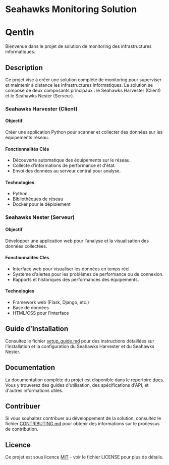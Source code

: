 # Seahawks Monitoring Solution
# Qentin
Bienvenue dans le projet de solution de monitoring des infrastructures informatiques.

## Description

Ce projet vise à créer une solution complète de monitoring pour superviser et maintenir à distance les infrastructures informatiques. La solution se compose de deux composants principaux : le Seahawks Harvester (Client) et le Seahawks Nester (Serveur).

### Seahawks Harvester (Client)

#### Objectif
Créer une application Python pour scanner et collecter des données sur les équipements réseau.

#### Fonctionnalités Clés
- Découverte automatique des équipements sur le réseau.
- Collecte d'informations de performance et d'état.
- Envoi des données au serveur central pour analyse.

#### Technologies
- Python
- Bibliothèques de réseau
- Docker pour le déploiement

### Seahawks Nester (Serveur)

#### Objectif
Développer une application web pour l'analyse et la visualisation des données collectées.

#### Fonctionnalités Clés
- Interface web pour visualiser les données en temps réel.
- Système d'alertes pour les problèmes de performance ou de connexion.
- Rapports et historiques des performances des équipements.

#### Technologies
- Framework web (Flask, Django, etc.)
- Base de données
- HTML/CSS pour l'interface

## Guide d'Installation

Consultez le fichier [setup_guide.md](docs/setup_guide.md) pour des instructions détaillées sur l'installation et la configuration du Seahawks Harvester et du Seahawks Nester.

## Documentation

La documentation complète du projet est disponible dans le répertoire [docs](docs). Vous y trouverez des guides d'utilisation, des spécifications d'API, et d'autres informations utiles.

## Contribuer

Si vous souhaitez contribuer au développement de la solution, consultez le fichier [CONTRIBUTING.md](CONTRIBUTING.md) pour obtenir des informations sur le processus de contribution.

## Licence

Ce projet est sous licence [MIT](LICENSE) - voir le fichier LICENSE pour plus de détails.

